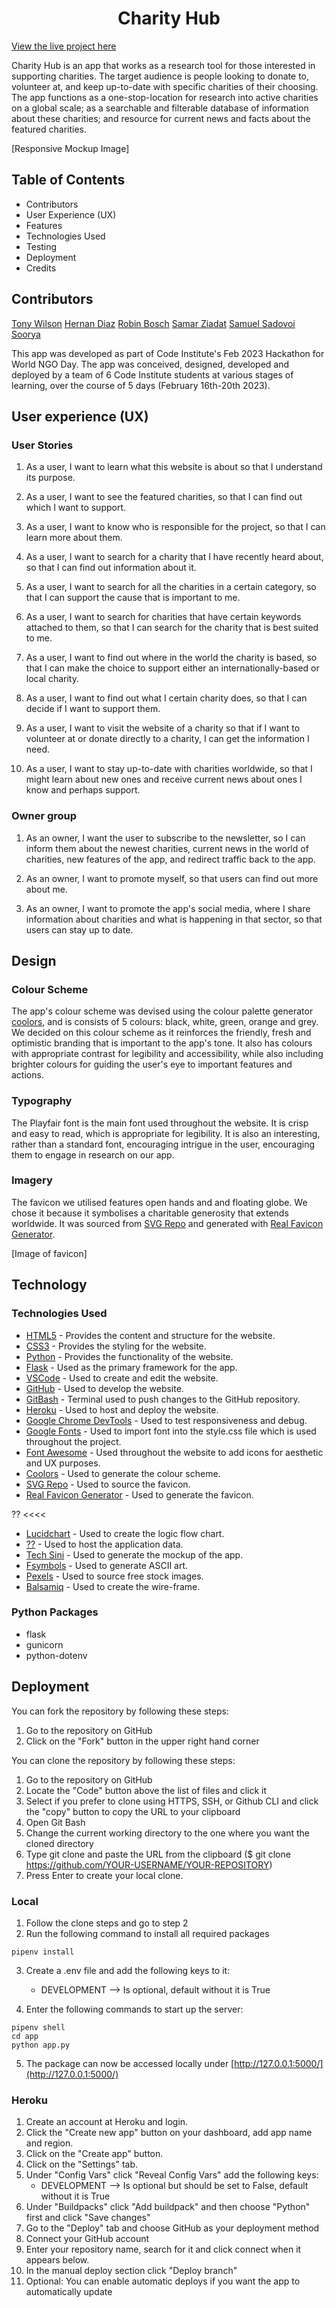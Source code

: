 <h1  align="center">Charity Hub</h1>

[View the live project here](#link)

Charity Hub is an app that works as a research tool for those interested in supporting charities. The target audience is people looking to donate to, volunteer at, and keep up-to-date with  specific charities of their choosing. The app functions as a one-stop-location for research into active charities on a global scale; as a searchable and filterable database of information about these charities; and resource for current news and facts about the featured charities. 

[Responsive Mockup Image]

## Table of Contents
- Contributors
- User Experience (UX)
- Features
- Technologies Used
- Testing
- Deployment
- Credits

## Contributors

[Tony Wilson](https://github.com/Tonywilson1211)
[Hernan Diaz](https://github.com/hernanpd)
[Robin Bosch](https://github.com/alphaClass6143)
[Samar Ziadat](https://github.com/SamarZiadat)
[Samuel Sadovoi ](https://github.com/SamSswi)
[Soorya](https://github.com/SooryaGeorge7)

This app was developed as part of Code Institute's Feb 2023 Hackathon for World NGO Day. The app was conceived, designed, developed and deployed by a team of 6 Code Institute students at various stages of learning, over the course of 5 days (February 16th-20th 2023). 

## User experience (UX)

### User Stories
1.  As a user, I want to learn what this website is about so that I understand its purpose.
    
2.  As a user, I want to see the featured charities, so that I can find out which I want to support.
    
3.  As a user, I want to know who is responsible for the project, so that I can learn more about them.
    
4.  As a user, I want to search for a charity that I have recently heard about, so that I can find out information about it.
    
5.  As a user, I want to search for all the charities in a certain category, so that I can support the cause that is important to me.
    
6.  As a user, I want to search for charities that have certain keywords attached to them, so that I can search for the charity that is best suited to me.

7. As a user, I want to find out where in the world the charity is based, so that I can make the choice to support either an internationally-based or local charity.
    
8.  As a user, I want to find out what I certain charity does, so that I can decide if I want to support them.
    
9.  As a user, I want to visit the website of a charity so that if I want to volunteer at or donate directly to a charity, I can get the information I need.
 
10. As a user, I want to stay up-to-date with charities worldwide, so that I might learn about new ones and receive current news about ones I know and perhaps support.

### Owner group

1.  As an owner, I want the user to subscribe to the newsletter, so I can inform them about the newest charities, current news in the world of charities, new features of the app, and redirect traffic back to the app.
    
2.  As an owner, I want to promote myself, so that users can find out more about me.
    
3.  As an owner, I want to promote the app's social media, where I share information about charities and what is happening in that sector, so that users can stay up to date.

## Design

### Colour Scheme

The app's colour scheme was devised using the colour palette generator [coolors](https://coolors.co/), and is consists of 5 colours: black, white, green, orange and grey. We decided on this colour scheme as it reinforces the friendly, fresh and optimistic branding that is important to the app's tone. It also has colours with appropriate contrast for legibility and accessibility, while also including brighter colours for guiding the user's eye to important features and actions.

### Typography

The Playfair font is the main font used throughout the website. It is crisp and easy to read, which is appropriate for legibility. It is also an interesting, rather than a standard font, encouraging intrigue in the user, encouraging them to engage in research on our app.

### Imagery

The favicon we utilised features open hands and and floating globe. We chose it because it symbolises a charitable generosity that extends worldwide. It was sourced from [SVG Repo](https://www.svgrepo.com/) and generated with [Real Favicon Generator](https://realfavicongenerator.net/).

[Image of favicon]

## Technology

### Technologies Used
-   [HTML5](https://en.wikipedia.org/wiki/HTML)  - Provides the content and structure for the website.
-   [CSS3](https://en.wikipedia.org/wiki/CSS)  - Provides the styling for the website.
-   [Python](https://en.wikipedia.org/wiki/Python_(programming_language))  - Provides the functionality of the website.
- [Flask](https://flask.palletsprojects.com/en/2.2.x/) - Used as the primary framework for the app.
-   [VSCode](https://code.visualstudio.com/)  - Used to create and edit the website.
-   [GitHub](https://github.com/)  - Used to develop the website.
-   [GitBash](https://en.wikipedia.org/wiki/Bash_(Unix_shell))  - Terminal used to push changes to the GitHub repository.
- [Heroku](https://www.heroku.com/) - Used to host and deploy the website.
-   [Google Chrome DevTools](https://developer.chrome.com/docs/devtools/)  - Used to test responsiveness and debug.
- [Google Fonts](https://fonts.google.com/) - Used to import font into the style.css file which is used throughout the project.
- [Font Awesome](https://fontawesome.com/) - Used throughout the website to add icons for aesthetic and UX purposes.
- [Coolors](https://coolors.co/) - Used to generate the colour scheme.
- [SVG Repo](https://www.svgrepo.com/) - Used to source the favicon.
- [Real Favicon Generator](https://realfavicongenerator.net/)  - Used to generate the favicon.

?? <<<<
-   [Lucidchart](https://www.lucidchart.com/)  - Used to create the logic flow chart.
-   [??]()  - Used to host the application data.
- [Tech Sini](https://techsini.com/multi-mockup/) - Used to generate the mockup of the app.
- [Fsymbols](https://fsymbols.com/generators/carty/) - Used to generate ASCII art.
- [Pexels](https://www.pexels.com/) - Used to source free stock images.
-  [Balsamiq](https://balsamiq.com/)  - Used to create the wire-frame.
>>>>

### Python Packages

- flask
- gunicorn
- python-dotenv

## Deployment

You can fork the repository by following these steps:

1. Go to the repository on GitHub  
2. Click on the "Fork" button in the upper right hand corner

You can clone the repository by following these steps:

1. Go to the repository on GitHub
2. Locate the "Code" button above the list of files and click it  
3. Select if you prefer to clone using HTTPS, SSH, or Github CLI and click the "copy" button to copy the URL to your clipboard
4. Open Git Bash
5. Change the current working directory to the one where you want the cloned directory
6. Type git clone and paste the URL from the clipboard ($ git clone <https://github.com/YOUR-USERNAME/YOUR-REPOSITORY>)  
7. Press Enter to create your local clone.

### Local

1. Follow the clone steps and go to step 2
2. Run the following command to install all required packages

```
pipenv install
```

3. Create a .env file and add the following keys to it:
    - DEVELOPMENT --> Is optional, default without it is True

4. Enter the following commands to start up the server:

```
pipenv shell
cd app
python app.py
```

5. The package can now be accessed locally under [http://127.0.0.1:5000/](http://127.0.0.1:5000/)

### Heroku

1. Create an account at Heroku and login.
2. Click the "Create new app" button on your dashboard, add app name and region.
3. Click on the "Create app" button.
4. Click on the "Settings" tab.
5. Under "Config Vars" click "Reveal Config Vars" add the following keys:
    - DEVELOPMENT --> Is optional but should be set to False, default without it is True
6. Under "Buildpacks" click "Add buildpack" and then choose "Python" first and click "Save changes"
7. Go to the "Deploy" tab and choose GitHub as your deployment method
8. Connect your GitHub account
9. Enter your repository name, search for it and click connect when it appears below.
10. In the manual deploy section click "Deploy branch"
11. Optional: You can enable automatic deploys if you want the app to automatically update


